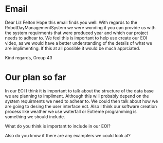 # Email
Dear Liz Felton
Hope this email finds you well. With regards to the RobotDayManagementSystem we were wonding if you can provide us with the system requirments that were produced year and which our project needs to adhear to. We feel this is important to help use create our EOI video, as we would have a better understanding of the details of what we are implimenting. If this at all possible it would be much apprciated.

Kind regards, Group 43

# Our plan so far
In our EOI I think it is important to talk about the structure of the data base we are planning to impliment. Although this will probably depend on the system requirments we need to adhear to. We could then talk about how we are going to desing the user interface ect. Also I think our software creation process like weather we use waterfall or Extreme programming is something we should include.

What do you think is important to include in our EOI? 

Also do you know if there are any examplers we could look at?
